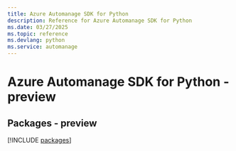 ```yaml
---
title: Azure Automanage SDK for Python
description: Reference for Azure Automanage SDK for Python
ms.date: 03/27/2025
ms.topic: reference
ms.devlang: python
ms.service: automanage
---
```

# Azure Automanage SDK for Python - preview
## Packages - preview
[!INCLUDE [packages](automanage-index.md)]